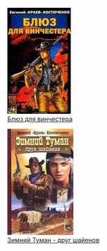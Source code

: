 ![](Блюз%20для%20винчестера.jpg)  
[Блюз для винчестера](Блюз%20для%20винчестера.txt)

![](Зимний%20Туман%20-%20друг%20шайенов.jpg)  
[Зимний Туман - друг шайенов](Зимний%20Туман%20-%20друг%20шайенов.txt)
